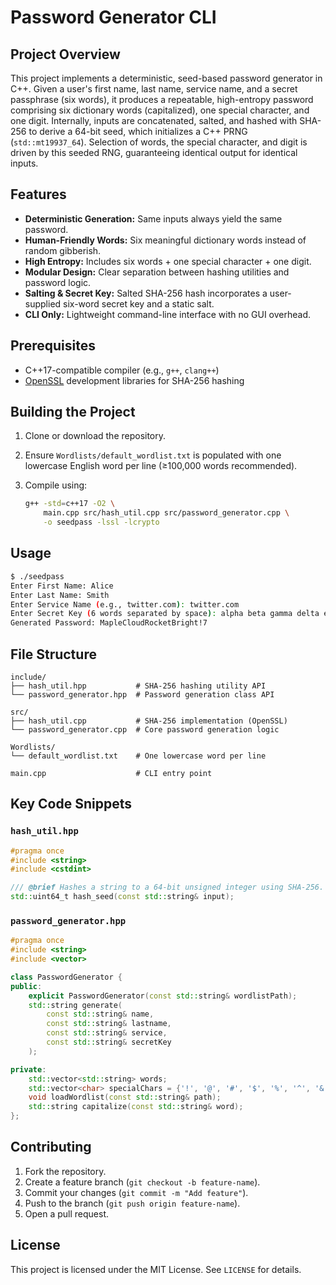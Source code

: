 # Password Generator CLI

## Project Overview

This project implements a deterministic, seed-based password generator in C++. Given a user's first name, last name, service name, and a secret passphrase (six words), it produces a repeatable, high-entropy password comprising six dictionary words (capitalized), one special character, and one digit. Internally, inputs are concatenated, salted, and hashed with SHA-256 to derive a 64-bit seed, which initializes a C++ PRNG (`std::mt19937_64`). Selection of words, the special character, and digit is driven by this seeded RNG, guaranteeing identical output for identical inputs.

## Features

* **Deterministic Generation:** Same inputs always yield the same password.
* **Human-Friendly Words:** Six meaningful dictionary words instead of random gibberish.
* **High Entropy:** Includes six words + one special character + one digit.
* **Modular Design:** Clear separation between hashing utilities and password logic.
* **Salting & Secret Key:** Salted SHA-256 hash incorporates a user-supplied six-word secret key and a static salt.
* **CLI Only:** Lightweight command-line interface with no GUI overhead.

## Prerequisites

* C++17-compatible compiler (e.g., `g++`, `clang++`)
* [OpenSSL](https://www.openssl.org/) development libraries for SHA-256 hashing

## Building the Project

1. Clone or download the repository.
2. Ensure `Wordlists/default_wordlist.txt` is populated with one lowercase English word per line (≥100,000 words recommended).
3. Compile using:

   ```sh
   g++ -std=c++17 -O2 \
       main.cpp src/hash_util.cpp src/password_generator.cpp \
       -o seedpass -lssl -lcrypto
   ```

## Usage

```sh
$ ./seedpass
Enter First Name: Alice
Enter Last Name: Smith
Enter Service Name (e.g., twitter.com): twitter.com
Enter Secret Key (6 words separated by space): alpha beta gamma delta epsilon zeta
Generated Password: MapleCloudRocketBright!7
```

## File Structure

```
include/
├── hash_util.hpp           # SHA-256 hashing utility API
└── password_generator.hpp  # Password generation class API

src/
├── hash_util.cpp           # SHA-256 implementation (OpenSSL)
└── password_generator.cpp  # Core password generation logic

Wordlists/
└── default_wordlist.txt    # One lowercase word per line

main.cpp                    # CLI entry point
```

## Key Code Snippets

### `hash_util.hpp`

```cpp
#pragma once
#include <string>
#include <cstdint>

/// @brief Hashes a string to a 64-bit unsigned integer using SHA-256.
std::uint64_t hash_seed(const std::string& input);
```

### `password_generator.hpp`

```cpp
#pragma once
#include <string>
#include <vector>

class PasswordGenerator {
public:
    explicit PasswordGenerator(const std::string& wordlistPath);
    std::string generate(
        const std::string& name,
        const std::string& lastname,
        const std::string& service,
        const std::string& secretKey
    );

private:
    std::vector<std::string> words;
    std::vector<char> specialChars = {'!', '@', '#', '$', '%', '^', '&', '*', '-', '+'};
    void loadWordlist(const std::string& path);
    std::string capitalize(const std::string& word);
};
```

## Contributing

1. Fork the repository.
2. Create a feature branch (`git checkout -b feature-name`).
3. Commit your changes (`git commit -m "Add feature"`).
4. Push to the branch (`git push origin feature-name`).
5. Open a pull request.

## License

This project is licensed under the MIT License. See `LICENSE` for details.
